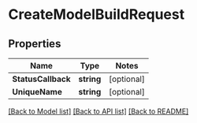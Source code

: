 # CreateModelBuildRequest

## Properties
Name | Type | Notes
------------ | ------------- | -------------
**StatusCallback** | **string** | [optional] 
**UniqueName** | **string** | [optional] 

[[Back to Model list]](../README.md#documentation-for-models) [[Back to API list]](../README.md#documentation-for-api-endpoints) [[Back to README]](../README.md)


